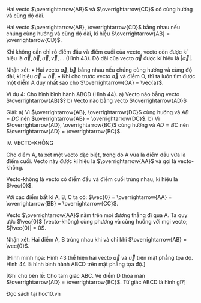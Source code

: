 Hai vecto $\overrightarrow{AB}$ và $\overrightarrow{CD}$ có cùng hướng và cùng độ dài.

Hai vecto $\overrightarrow{AB}, \overrightarrow{CD}$ bằng nhau nếu chúng cùng hướng và cùng độ dài, kí hiệu $\overrightarrow{AB} = \overrightarrow{CD}$.

Khi không cần chỉ rõ điểm đầu và điểm cuối của vecto, vecto còn được kí hiệu là $\vec{a}, \vec{b}, \vec{u}, \vec{v}, ...$ (Hình 43). Độ dài của vecto $\vec{a}$ được kí hiệu là $|\vec{a}|$.

Nhận xét:
• Hai vecto $\vec{a}, \vec{b}$ bằng nhau nếu chúng cùng hướng và cùng độ dài, kí hiệu $\vec{a} = \vec{b}$.
• Khi cho trước vecto $\vec{a}$ và điểm O, thì ta luôn tìm được một điểm A duy nhất sao cho $\overrightarrow{OA} = \vec{a}$.

Ví dụ 4: Cho hình bình hành ABCD (Hình 44).
a) Vecto nào bằng vecto $\overrightarrow{AB}$?
b) Vecto nào bằng vecto $\overrightarrow{AD}$

Giải:
a) Vì $\overrightarrow{AB}, \overrightarrow{DC}$ cùng hướng và $AB = DC$ nên $\overrightarrow{AB} = \overrightarrow{DC}$.
b) Vì $\overrightarrow{AD}, \overrightarrow{BC}$ cùng hướng và $AD = BC$ nên $\overrightarrow{AD} = \overrightarrow{BC}$.

IV. VECTO-KHÔNG

Cho điểm A, ta xét một vecto đặc biệt, trong đó A vừa là điểm đầu vừa là điểm cuối. Vecto này được kí hiệu là $\overrightarrow{AA}$ và gọi là vecto-không.

Vecto-không là vecto có điểm đầu và điểm cuối trùng nhau, kí hiệu là $\vec{0}$.

Với các điểm bất kì A, B, C ta có: $\vec{0} = \overrightarrow{AA} = \overrightarrow{BB} = \overrightarrow{CC}$.

Vecto $\overrightarrow{AA}$ nằm trên mọi đường thẳng đi qua A. Ta quy ước $\vec{0}$ (vecto-không) cùng phương và cùng hướng với mọi vecto; $|\vec{0}| = 0$.

Nhận xét: Hai điểm A, B trùng nhau khi và chỉ khi $\overrightarrow{AB} = \vec{0}$.

[Hình minh họa: Hình 43 thể hiện hai vecto $\vec{a}$ và $\vec{u}$ trên mặt phẳng tọa độ. Hình 44 là hình bình hành ABCD trên mặt phẳng tọa độ.]

[Ghi chú bên lề: Cho tam giác ABC. Vẽ điểm D thỏa mãn $\overrightarrow{AD} = \overrightarrow{BC}$. Tứ giác ABCD là hình gì?]

Đọc sách tại hoc10.vn